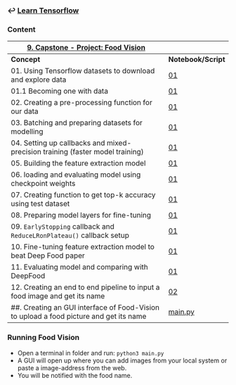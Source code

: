 ### ↩️ [**Learn Tensorflow**](../README.md)

### Content

| <u>**9. Capstone - Project: Food Vision**</u>  ||
|---------|----------|
| **Concept** | **Notebook/Script** |
|01. Using Tensorflow datasets to download and explore data |[01](01_food_vision_capstone_project.ipynb)|
|01.1 Becoming one with data |[01](01_food_vision_capstone_project.ipynb)|
|02. Creating a pre-processing function for our data |[01](01_food_vision_capstone_project.ipynb)|
|03. Batching and preparing datasets for modelling |[01](01_food_vision_capstone_project.ipynb)|
|04. Setting up callbacks and mixed-precision training (faster model training) |[01](01_food_vision_capstone_project.ipynb)|
|05. Building the feature extraction model |[01](01_food_vision_capstone_project.ipynb)|
|06. loading and evaluating model using checkpoint weights |[01](01_food_vision_capstone_project.ipynb)|
|07. Creating function to get top-k accuracy using test dataset |[01](01_food_vision_capstone_project.ipynb)|
|08. Preparing model layers for fine-tuning |[01](01_food_vision_capstone_project.ipynb)|
|09. `EarlyStopping` callback and `ReduceLRonPlateau()` callback setup |[01](01_food_vision_capstone_project.ipynb)|
|10. Fine-tuning feature extraction model to beat Deep Food paper |[01](01_food_vision_capstone_project.ipynb)|
|11. Evaluating model and comparing with DeepFood |[01](01_food_vision_capstone_project.ipynb)|
|12. Creating an end to end pipeline to input a food image and get its name |[02](02_food_vision_capstone_project.ipynb)|
|##. Creating an GUI interface of Food-Vision to upload a food picture and get its name |[main.py](main.py)|

### Running Food Vision
* Open a terminal in []() folder and run: `python3 main.py`
* A GUI will open up where you can add images from your local system or paste a image-address from the web.
* You will be notified with the food name.

